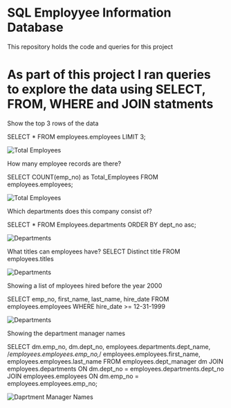 # SQL Employyee Information Database 
This repository holds the code and queries for this project

# As part of this project I ran queries to explore the data using SELECT, FROM, WHERE and JOIN statments

Show the top 3 rows of the data

SELECT *
FROM employees.employees
LIMIT 3;

![Total Employees](https://github.com/kbvss/SQL-Employyee-Information/blob/main/Top%203%20rows.PNG?raw=true)

How many employee records are there?

SELECT COUNT(emp_no) as Total_Employees
FROM employees.employees;

![Total Employees](https://github.com/kbvss/SQL-Employyee-Information/blob/main/Total%20Employees.PNG?raw=true)

Which departments does this company consist of?

SELECT *
FROM Employees.departments
ORDER BY dept_no asc;

![Departments](https://github.com/kbvss/SQL-Employyee-Information/blob/main/Departments.PNG?raw=true)

What titles can employees have?
SELECT Distinct title
FROM employees.titles

![Departments](https://github.com/kbvss/SQL-Employyee-Information/blob/main/Job%20Titles.PNG?raw=true)

Showing a list of mployees hired before the year 2000

SELECT emp_no, first_name, last_name, hire_date
FROM employees.employees
WHERE hire_date >= 12-31-1999


![Departments](https://github.com/kbvss/SQL-Employyee-Information/blob/main/Hired%20before%202000.PNG?raw=true)


Showing the department manager names

SELECT dm.emp_no, 
	   dm.dept_no, 
       employees.departments.dept_name, 
       /*employees.employees.emp_no,*/
	   employees.employees.first_name,
       employees.employees.last_name
   FROM employees.dept_manager dm
   JOIN employees.departments ON dm.dept_no = employees.departments.dept_no
   JOIN employees.employees ON dm.emp_no = employees.employees.emp_no;

![Daprtment Manager Names](https://github.com/kbvss/SQL-Employyee-Information/blob/main/Join%201%20for%20manager.PNG?raw=true)


















